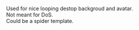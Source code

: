 Used for nice looping destop backgroud and avatar.  
Not meant for DoS.  
Could be a spider template.
